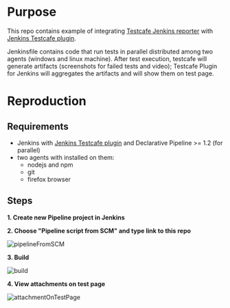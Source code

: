 # Purpose
This repo contains example of integrating [Testcafe Jenkins reporter](https://github.com/wentwrong/testcafe-reporter-jenkins) with [Jenkins Testcafe plugin](https://github.com/wentwrong/testcafe-jenkins-plugin).

Jenkinsfile contains code that run tests in parallel distributed among two agents (windows and linux machine). After test execution, testcafe will generate artifacts (screenshots for failed tests and video); Testcafe Plugin for Jenkins will aggregates the artifacts and will show them on test page.

# Reproduction
## Requirements
- Jenkins with [Jenkins Testcafe plugin](https://github.com/wentwrong/testcafe-jenkins-plugin) and Declarative Pipeline >= 1.2 (for parallel) 
- two agents with installed on them:
  - nodejs and npm
  - git
  - firefox browser
## Steps
**1. Create new Pipeline project in Jenkins**

**2. Choose "Pipeline script from SCM" and type link to this repo**

![pipelineFromSCM](https://user-images.githubusercontent.com/26363017/81807381-9e93be80-9526-11ea-89b1-56a071672936.png)

**3. Build**

![build](https://user-images.githubusercontent.com/26363017/81807549-f7fbed80-9526-11ea-9672-6b8914896ea2.png)

**4. View attachments on test page**

![attachmentOnTestPage](https://user-images.githubusercontent.com/26363017/81807705-3abdc580-9527-11ea-896d-c36c9659f553.png)
